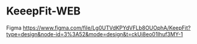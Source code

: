 # KeeepFit-WEB

Figma
https://www.figma.com/file/Lg0UTVdKPYdVFLb8OUOphA/KeepFit?type=design&node-id=3%3A52&mode=design&t=ckUi8eo01Ihuf3MY-1
